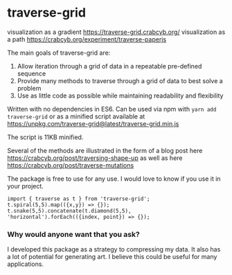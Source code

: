 # traverse-grid

visualization as a gradient https://traverse-grid.crabcyb.org/
visualization as a path https://crabcyb.org/experiment/traverse-paperjs

The main goals of traverse-grid are:
1. Allow iteration through a grid of data in a repeatable pre-defined sequence
2. Provide many methods to traverse through a grid of data to best solve a problem
3. Use as little code as possible while maintaining readability and flexibility

Written with no dependencies in ES6. Can be used via npm with `yarn add traverse-grid` or as a minified script available at https://unpkg.com/traverse-grid@latest/traverse-grid.min.js

The script is 11KB minified.

Several of the methods are illustrated in the form of a blog post here https://crabcyb.org/post/traversing-shape-up as well as here https://crabcyb.org/post/traverse-mutations 

The package is free to use for any use. I would love to know if you use it in your project.

```
import { traverse as t } from 'traverse-grid';
t.spiral(5,5).map(({x,y}) => {});
t.snake(5,5).concatenate(t.diamond(5,5), 'horizontal').forEach(({index, point}) => {});
```

### Why would anyone want that you ask?

I developed this package as a strategy to compressing my data. It also has a lot of potential for generating art. I believe this could be useful for many applications.
